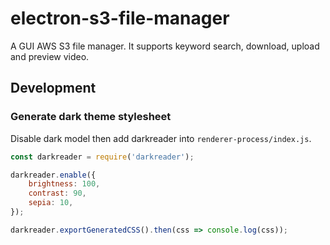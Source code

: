 # electron-s3-file-manager
A GUI AWS S3 file manager. It supports keyword search, download, upload and preview video.


## Development
### Generate dark theme stylesheet
Disable dark model then add darkreader into `renderer-process/index.js`.
```js
const darkreader = require('darkreader');

darkreader.enable({
	brightness: 100,
	contrast: 90,
	sepia: 10,
});

darkreader.exportGeneratedCSS().then(css => console.log(css));
```
